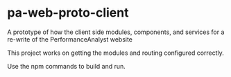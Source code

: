 # pa-web-proto-client
A prototype of how the client side modules, components, and services for a re-write of the PerformanceAnalyst website

This project works on getting the modules and routing configured correctly.  

Use the npm commands to build and run. 
